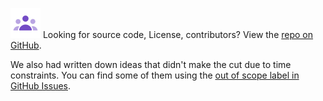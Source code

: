 ![Icon of multiple people to link to repository](../assets/icons/Group-Duotone.svg) 
Looking for source code, License, contributors? View the [repo on GitHub](https://github.com/osoc22/project-idlab).

We also had written down ideas that didn't make the cut due to time constraints. You can find some of them using the [out of scope label in GitHub Issues](https://github.com/osoc22/project-idlab/issues?q=is%3Aissue+label%3A%22out+of+scope%22).
